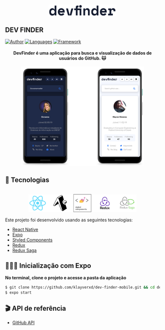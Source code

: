 <div align="center">
  <img src=".github/logo.png" alt="DEV FINDER logo" width="220px">
</div>

## DEV FINDER

[![Author](https://img.shields.io/badge/author-klayverxd-FEDE00?style=flat-square)](https://github.com/klayverxd)
[![Languages](https://img.shields.io/github/languages/count/klayverxd/dev-finder-mobile?color=%009C3B&style=flat-square)](#)
[![Framework](https://img.shields.io/badge/lib-ReactNative-61DAFB?style=flat-square)](https://reactjs.org)

<h4 align="center">
  DevFinder é uma aplicação para busca e visualização de dados de usuários do GitHub. 🐱
</h4>

<div align="center">
  <img width="400px" src=".github/app-preview.png" alt="DevFinder preview">
</div>

## 🧪 Tecnologias
<div align="center">
  <br />
  <img width="350px" src=".github/tech-logos.png" alt="Tecnologias usadas">
</div>

Este projeto foi desenvolvido usando as seguintes tecnologias:

- [React Native](https://reactnative.dev)
- [Expo](https://expo.dev)
- [Styled Components](https://styled-components.com)
- [Redux](https://redux.js.org)
- [Redux Saga](https://redux-saga.js.org)

## 👨🏽‍💻 Inicialização com Expo

**No terminal, clone o projeto e acesse a pasta da aplicação**

```bash
$ git clone https://github.com/klayverxd/dev-finder-mobile.git && cd dev-finder-mobile
$ expo start
```

## 🎬 API de referência
- [GitHub API](https://docs.github.com/en/rest)
